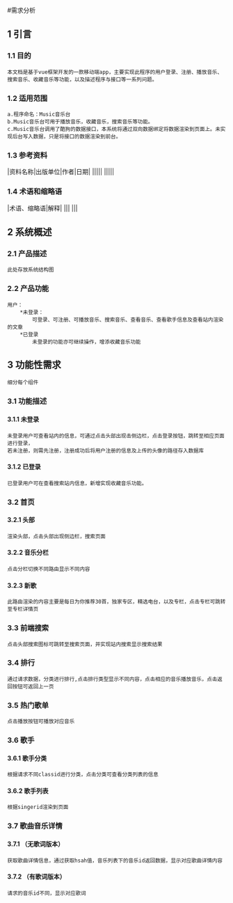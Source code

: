 #需求分析
## 1 引言
### 1.1 目的
	本文档是基于vue框架开发的一款移动端app，主要实现此程序的用户登录、注册、播放音乐、
	搜索音乐、收藏音乐等功能，以及描述程序与接口等一系列问题。
### 1.2 适用范围
	a.程序命名：Music音乐台
	b.Music音乐台可用于播放音乐，收藏音乐，搜索音乐等功能。
	c.Music音乐台调用了酷狗的数据接口，本系统将通过双向数据绑定将数据渲染到页面上。未实现后台写入数据，只是将接口的数据渲染到前台。
### 1.3 参考资料
|资料名称|出版单位|作者|日期|
|||||
|||||
### 1.4 术语和缩略语
|术语、缩略语|解释|
|||
|||

## 2 系统概述
### 2.1 产品描述
	此处存放系统结构图
	
### 2.2 产品功能
	用户：
		*未登录：
			可登录、可注册、可播放音乐、搜索音乐、查看音乐、查看歌手信息及查看站内渲染的文章
		*已登录
			未登录的功能亦可继续操作，增添收藏音乐功能
## 3 功能性需求
	细分每个组件
### 3.1 功能描述
#### 3.1.1 未登录
	未登录用户可查看站内的信息，可通过点击头部出现击侧边栏，点击登录按钮，跳转至相应页面进行登录，
	若未注册，则需先注册，注册成功后将用户注册的信息及上传的头像的路径存入数据库
#### 3.1.2 已登录
	已登录用户可在查看搜索站内信息，新增实现收藏音乐功能。
### 3.2 首页
#### 3.2.1 头部
	渲染头部，点击头部出现侧边栏，搜索页面
#### 3.2.2 音乐分栏
	点击分栏切换不同路由显示不同内容
#### 3.2.3 新歌
	此路由渲染的内容主要是每日为你推荐30首，独家专区，精选电台，以及专栏，点击专栏可跳转至专栏详情页
### 3.3 前端搜索
	点击头部搜索图标可跳转至搜索页面，并实现站内搜索显示搜索结果
### 3.4 排行
	通过请求数据，分类进行排行,点击排行类型显示不同内容，点击相应的音乐播放音乐，点击返回按钮可返回上一页
### 3.5 热门歌单
	点击播放按钮可播放对应音乐
### 3.6 歌手
#### 3.6.1 歌手分类
	根据请求不同classid进行分类，点击分类可查看分类列表的信息
#### 3.6.2 歌手列表
	根据singerid渲染到页面
### 3.7 歌曲音乐详情
#### 3.7.1 （无歌词版本）
	获取歌曲详情信息，通过获取hsah值，音乐列表下的音乐id返回数据，显示对应歌曲详情内容
#### 3.7.2 （有歌词版本）
	请求的音乐id不同，显示对应歌词